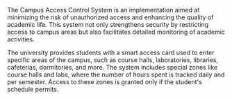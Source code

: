 The Campus Access Control System is an implementation aimed at minimizing the risk of unauthorized access and enhancing the quality of academic life. This system not only strengthens security by restricting access to campus areas but also facilitates detailed monitoring of academic activities.

The university provides students with a smart access card used to enter specific areas of the campus, such as course halls, laboratories, libraries, cafeterias, dormitories, and more. The system includes special zones like course halls and labs, where the number of hours spent is tracked daily and per semester. Access to these zones is granted only if the student's schedule permits.
